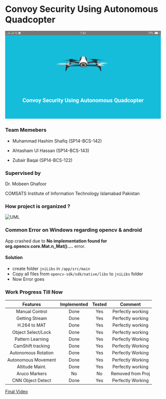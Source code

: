 

# Convoy Security Using Autonomous Quadcopter

![Final Video Link](https://raw.githubusercontent.com/hashimshafiq/BebopDroneProject/master/images/1.png?token=ALAYbm2CPUmt5O3wmvbyHLiuErd1bdVFks5aNCtkwA%3D%3D)
### Team Memebers
* Muhammad Hashim Shafiq (SP14-BCS-142)

* Ahtasham Ul Hassan (SP14-BCS-143)

* Zubair Baqai (SP14-BCS-122)

### Supervised by

   Dr. Mobeen Ghafoor
   
   COMSATS Institute of Information Technology Islamabad Pakistan 


### How project is organized ?

![UML](https://raw.githubusercontent.com/Parrot-Developers/Samples/master/Android/uml/mobile_uml_classes.png "UML Bebop Drone Sample")


### Common Error on Windows regarding opencv & android

App crashed due to __No implementation found for org.opencv.core.Mat.n_Mat()....__ error.
#### Solution
 * create folder `jniLibs` in `/app/src/main`
 * Copy all files from `opencv-sdk/sdk/native/libs` to `jniLibs` folder
 * Now Error goes
 
 ### Work Progress Till Now
 
 | Features        | Implemented     | Tested          | Comment         |
 |:---------------:|:---------------:|:---------------:|:---------------:|
 | Manual Control  |  Done           | Yes             |Perfectly working|
 | Getting Stream  |  Done           | Yes             |Perfectly working|
 | H.264 to MAT    |  Done           | Yes             |Perfectly working|
 | Object Select/Lock|  Done         | Yes             |Perfectly working|
 | Pattern Learning|  Done           | Yes             |Perfectly Working|
 | CamShift tracking| Done           | Yes             |Perfectly Working|
 |Autonomous Rotation|Done           | Yes             |Perfectly Working|
 |Autonomous Movement|Done           | Yes             |Perfectly Working|
 | Altitude Maint.  | Done           | Yes             |Perfectly working|
 | Aruco Markers    | No             | No              |Removed from Proj|
 | CNN Object Detect| Done           | Yes             |Perfectly Working|
 
 
 [Final Video](https://www.youtube.com/watch?v=iv0nGtHlEvM)
 
 
 
 
